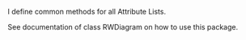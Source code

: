 I define common methods for all Attribute Lists. 

See documentation of class RWDiagram on how to use this package.